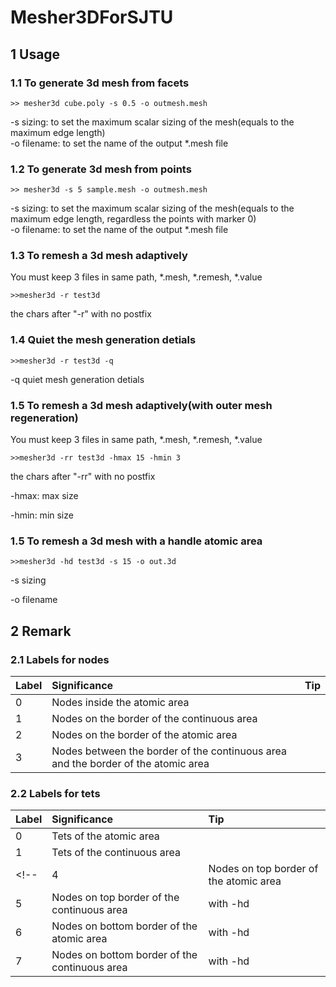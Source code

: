# Mesher3DForSJTU

## 1 Usage
### 1.1 To generate 3d mesh from facets

```
>> mesher3d cube.poly -s 0.5 -o outmesh.mesh
```
-s sizing: to set the maximum scalar sizing of the mesh(equals to the maximum edge length)  
-o filename: to set the name of the output *.mesh file

### 1.2 To generate 3d mesh from points
```
>> mesher3d -s 5 sample.mesh -o outmesh.mesh
```
-s sizing: to set the maximum scalar sizing of the mesh(equals to the maximum edge length, regardless the points with marker 0)  
-o filename: to set the name of the output *.mesh file

### 1.3 To remesh a 3d mesh adaptively
You must keep 3 files in same path, *.mesh, *.remesh, *.value
```
>>mesher3d -r test3d
````
the chars after "-r" with no postfix
### 1.4 Quiet the mesh generation detials

```
>>mesher3d -r test3d -q
````
-q quiet mesh generation detials

### 1.5 To remesh a 3d mesh adaptively(with outer mesh regeneration) 
You must keep 3 files in same path, *.mesh, *.remesh, *.value
```
>>mesher3d -rr test3d -hmax 15 -hmin 3
````
the chars after "-rr" with no postfix

-hmax: max size

-hmin: min size 

### 1.5 To remesh a 3d mesh with a handle atomic area

```
>>mesher3d -hd test3d -s 15 -o out.3d
````
-s sizing

-o filename

## 2 Remark
### 2.1 Labels for nodes

| Label | Significance |Tip|
|:------|:-------|:-----|
|0|Nodes inside the atomic area||
|1|Nodes on the border of the continuous area||
|2|Nodes on the border of the atomic area||
|3|Nodes between the border of the continuous area and the border of the atomic area||
### 2.2 Labels for tets

| Label | Significance |Tip|
|:------|:-------|:-----|
|0|Tets of the atomic area||
|1|Tets of the continuous area||
<!-- |4|Nodes on top border of the atomic area|with -hd|
|5|Nodes on top border of the continuous area|with -hd|
|6|Nodes on bottom border of the atomic area|with -hd|
|7|Nodes on bottom border of the continuous area|with -hd| -->

